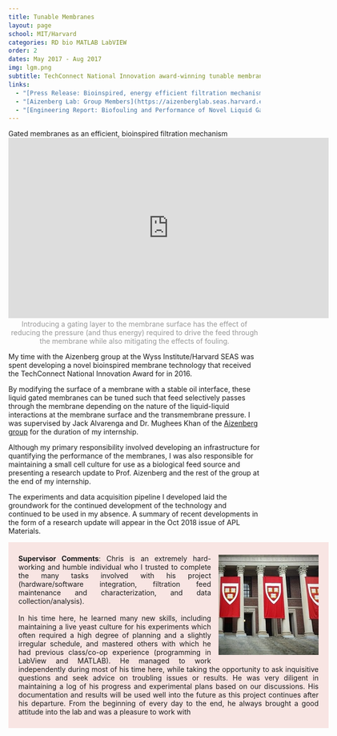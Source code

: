 ```yaml
---
title: Tunable Membranes
layout: page
school: MIT/Harvard
categories: RD bio MATLAB LabVIEW
order: 2
dates: May 2017 - Aug 2017
img: lgm.png
subtitle: TechConnect National Innovation award-winning tunable membrane technology 
links:
  - "[Press Release: Bioinspired, energy efficient filtration mechanism wins TechConnect award](https://wyss.harvard.edu/bioinspired-energy-efficient-filtration-mechanism-wins-techconnect-award/)"
  - "[Aizenberg Lab: Group Members](https://aizenberglab.seas.harvard.edu/group-members)"
  - "[Engineering Report: Biofouling and Performance of Novel Liquid Gated Membranes](https://drive.google.com/file/d/1mW5dcv55prKET-HVl2sdj-IJXKS7RD9n/view?usp=sharing)"
---
```


<div class="intro mit">
   Gated membranes as an efficient, bioinspired filtration mechanism
</div>

<iframe width="640" height="360" src="https://player.vimeo.com/video/171811789?color=1cafeb&title=0&byline=0&portrait=0&player_id=171811789&autoplay=1" frameborder="0" allowfullscreen></iframe>
<div style="color:#999;text-align: center;">
Introducing a gating layer to the membrane surface has the effect of reducing the pressure (and thus energy) required to drive the feed through the membrane while also mitigating the effects of fouling.</div>

My time with the Aizenberg group at the Wyss Institute/Harvard SEAS was spent developing a novel bioinspired membrane technology that received the TechConnect National Innovation Award for in 2016. 

By modifying the surface of a membrane with a stable oil interface, these liquid gated membranes can be tuned such that feed selectively passes through the membrane depending on the nature of the liquid-liquid interactions at the membrane surface and the transmembrane pressure. I was supervised by Jack Alvarenga and Dr. Mughees Khan of the <a href="https://aizenberglab.seas.harvard.edu/group-members">Aizenberg group</a> for the duration of my internship.

Although my primary responsibility involved developing an infrastructure for quantifying the performance of the membranes, I was also responsible for maintaining a small cell culture for use as a biological feed source and presenting a research update to Prof. Aizenberg and the rest of the group at the end of my internship. 

The experiments and data acquisition pipeline I developed laid the groundwork for the continued development of the technology and continued to be used in my absence. A summary of recent developments in the form of a research update will appear in the Oct 2018 issue of APL Materials.

<div style="width: 600px; padding: 10px 20px; background-color: rgba(205,20,6,0.1); margin-bottom: 10px;">
<img style="margin: 15px 0px 5px 15px; float: right;" src="images/harvard.jpg">
<p style="text-align: justify"><b>Supervisor Comments</b>: Chris is an extremely hard-working and humble individual who I trusted to complete the many tasks involved with his project (hardware/software integration, filtration feed maintenance and characterization, and data collection/analysis). 
<br><br>
In his time here, he learned many new skills, including maintaining a live yeast culture for his experiments which often required a high degree of planning and a slightly irregular schedule, and mastered others with which he had previous class/co-op experience (programming in LabView and MATLAB). He managed to work independently during most of his time here, while taking the opportunity to ask inquisitive questions and seek advice on troubling issues or results.
He was very diligent in maintaining a log of his progress and experimental plans based on our discussions. His documentation and results will be used well into the future as this project continues after his departure. From the beginning of every day to the end, he always brought a good attitude into the lab and was a pleasure to work with</p>
</div>

